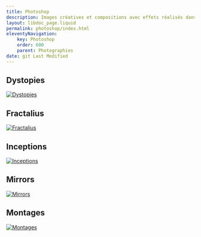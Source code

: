 ```yaml
---
title: Photoshop
description: Images créatives et compositions avec effets réalisés dans Photoshop
layout: libdoc_page.liquid
permalink: photoshop/index.html
eleventyNavigation:
    key: Photoshop
    order: 600
    parent: Photographies
date: git Last Modified
---
```


## Dystopies

[![Dystopies](/sources/photoshop/Le_Lac_Annecy_Jour_Apres_IMG_9969_IMG_9975.jpg)](/content/photographies/photoshop/dystopies/photoshop-dystopies.md "Images créatives dystopiques")

## Fractalius

[![Fractalius](/sources/photoshop/Peroline_la_Panthere_de_Ceylan_IMG_1339.jpg)](/content/photographies/photoshop/fractalius/photoshop-fractalius.md "Images créatives composées avec un effet fractale")

## Inceptions

[![Inceptions](/sources/photoshop/inceptions/inceptions-29.jpg)](/content/photographies/photoshop/inceptions/photoshop-inceptions.md "Images créatives avec un effet de retournement")

## Mirrors

[![Mirrors](/sources/photoshop/mirrors/creatures/creatures-66.jpg)](/content/photographies/photoshop/mirrors/photoshop-mirrors.md "Images créatives réalisées à l’aide d’un effet mirroir")

## Montages

[![Montages](/sources/photoshop/IMG_3093.jpg)](/content/photographies/photoshop/montages/photoshop-montages.md "Compositions photo créative diverses réalisées dans Photoshop") 



